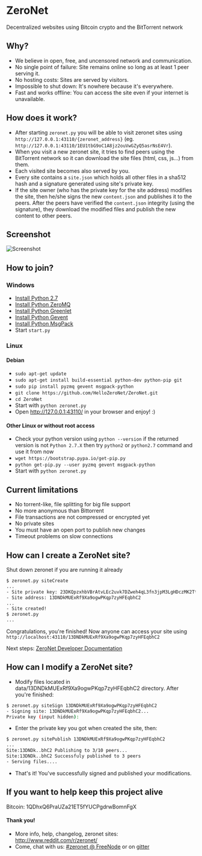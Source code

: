# ZeroNet

Decentralized websites using Bitcoin crypto and the BitTorrent network


## Why?

* We believe in open, free, and uncensored network and communication.
* No single point of failure: Site remains online so long as at least 1 peer
  serving it.
* No hosting costs: Sites are served by visitors.
* Impossible to shut down: It's nowhere because it's everywhere.
* Fast and works offline: You can access the site even if your internet is
  unavailable.


## How does it work?

* After starting `zeronet.py` you will be able to visit zeronet sites using
  `http://127.0.0.1:43110/{zeronet_address}` (eg. 
  `http://127.0.0.1:43110/1EU1tbG9oC1A8jz2ouVwGZyQ5asrNsE4Vr`).
* When you visit a new zeronet site, it tries to find peers using the BitTorrent
  network so it can download the site files (html, css, js...) from them.
* Each visited site becomes also served by you.
* Every site contains a `site.json` which holds all other files in a sha512 hash
  and a signature generated using site's private key.
* If the site owner (who has the private key for the site address) modifies the
  site, then he/she signs the new `content.json` and publishes it to the peers.
  After the peers have verified the `content.json` integrity (using the
  signature), they download the modified files and publish the new content to
  other peers.


## Screenshot

![Screenshot](http://i.imgur.com/QaZhUCk.png)


## How to join?

### Windows

* [Install Python 2.7](https://www.python.org/ftp/python/2.7.9/python-2.7.9.msi)
* [Install Python ZeroMQ](http://zeronet.io/files/windows/pyzmq-14.4.1.win32-py2.7.exe)
* [Install Python Greenlet](http://zeronet.io/files/windows/greenlet-0.4.5.win32-py2.7.exe)
* [Install Python Gevent](http://zeronet.io/files/windows/gevent-1.0.1.win32-py2.7.exe)
* [Install Python MsgPack](http://zeronet.io/files/windows/msgpack-python-0.4.2.win32-py2.7.exe)
* Start `start.py`

### Linux

#### Debian

* `sudo apt-get update`
* `sudo apt-get install build-essential python-dev python-pip git` 
* `sudo pip install pyzmq gevent msgpack-python`
* `git clone https://github.com/HelloZeroNet/ZeroNet.git`
* `cd ZeroNet`
* Start with `python zeronet.py`
* Open http://127.0.0.1:43110/ in your browser and enjoy! :)

#### Other Linux or without root access
* Check your python version using `python --version` if the returned version is not `Python 2.7.X` then try `python2` or `python2.7` command and use it from now
* `wget https://bootstrap.pypa.io/get-pip.py` 
* `python get-pip.py --user pyzmq gevent msgpack-python`
* Start with `python zeronet.py`

## Current limitations

* No torrent-like, file splitting for big file support
* No more anonymous than Bittorrent
* File transactions are not compressed or encrypted yet
* No private sites
* You must have an open port to publish new changes
* Timeout problems on slow connections


## How can I create a ZeroNet site?

Shut down zeronet if you are running it already

```bash
$ zeronet.py siteCreate
...
- Site private key: 23DKQpzxhbVBrAtvLEc2uvk7DZweh4qL3fn3jpM3LgHDczMK2TtYUq
- Site address: 13DNDkMUExRf9Xa9ogwPKqp7zyHFEqbhC2
...
- Site created!
$ zeronet.py
...
```

Congratulations, you're finished! Now anyone can access your site using
`http://localhost:43110/13DNDkMUExRf9Xa9ogwPKqp7zyHFEqbhC2`

Next steps: [ZeroNet Developer Documentation](http://zeronet.readthedocs.org/en/latest/site_development/debug_mode/)


## How can I modify a ZeroNet site?

* Modify files located in data/13DNDkMUExRf9Xa9ogwPKqp7zyHFEqbhC2 directory.
  After you're finished:

```bash
$ zeronet.py siteSign 13DNDkMUExRf9Xa9ogwPKqp7zyHFEqbhC2
- Signing site: 13DNDkMUExRf9Xa9ogwPKqp7zyHFEqbhC2...
Private key (input hidden):
```

* Enter the private key you got when created the site, then:

```bash
$ zeronet.py sitePublish 13DNDkMUExRf9Xa9ogwPKqp7zyHFEqbhC2
...
Site:13DNDk..bhC2 Publishing to 3/10 peers...
Site:13DNDk..bhC2 Successfuly published to 3 peers
- Serving files....
```

* That's it! You've successfully signed and published your modifications.


## If you want to help keep this project alive

Bitcoin: 1QDhxQ6PraUZa21ET5fYUCPgdrwBomnFgX


#### Thank you!

* More info, help, changelog, zeronet sites: http://www.reddit.com/r/zeronet/
* Come, chat with us: [#zeronet @ FreeNode](https://kiwiirc.com/client/irc.freenode.net/zeronet) or on [gitter](https://gitter.im/HelloZeroNet/ZeroNet)
